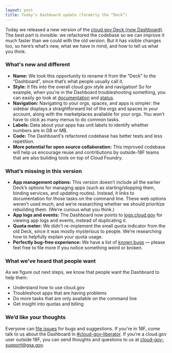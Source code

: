 ```yaml
---
layout: post
title: Today’s Dashboard update (formerly the “Deck”)
---
```


Today we released a new version of the [cloud.gov Deck (now Dashboard)](https://console.cloud.gov/). The best part is invisible: we refactored the codebase so we can improve it much faster than we could with the old version. But it has visible changes too, so here’s what’s new, what we have in mind, and how to tell us what you think.

### What's new and different

* **Name:** We took this opportunity to rename it from the “Deck” to the “Dashboard”, since that’s what people usually call it.
* **Style:** It fits into the overall cloud.gov style and navigation! So for example, when you’re in the Dashboard troubleshooting something, you can easily go look at [documentation](https://docs.cloud.gov/) and [status](https://cloudgov.statuspage.io/).
* **Navigation:** Navigating to your orgs, spaces, and apps is simpler: the sidebar displays a straightforward list of the orgs and spaces in your account, along with the marketplaces available for your orgs. You won’t have to click as many menus to do common tasks.
* **Labels:** Data about your apps has unit labels to identify whether numbers are in GB or MB.
* **Code:** The Dashboard's refactored codebase has better tests and less repetition.
* **More potential for open source collaboration:** This improved codebase will help us encourage reuse and contributions by outside-18F teams that are also building tools on top of Cloud Foundry.

### What’s missing in this version

* **App management options:** This version doesn’t include all the earlier Deck’s options for managing apps (such as starting/stopping them, binding services, and updating routes). Instead, it links to documentation for those tasks on the command line. These web options weren’t used much, and we’re researching whether we should prioritize rebuilding them. (We’re curious what you think.)
* **App logs and events:** The Dashboard now points to [logs.cloud.gov](https://login.cloud.gov/) for viewing app logs and events, instead of duplicating it.
* **Quota meter:** We didn’t re-implement the small quota indicator from the old Deck, since it was mostly mysterious to people. We’re researching how to helpfully explain your quota usage.
* **Perfectly bug-free experience:** We have a list of [known bugs](https://github.com/18F/cg-deck/issues?q=is%3Aopen+is%3Aissue+label%3Abug) — please feel free to file more if you notice something weird or broken.

### What we’ve heard that people want

As we figure out next steps, we know that people want the Dashboard to help them:

* Understand how to use cloud.gov
* Troubleshoot apps that are having problems
* Do more tasks that are only available on the command line
* Get insight into quotas and billing

### We’d like your thoughts

Everyone can [file issues](https://github.com/18F/cg-deck/issues) for bugs and suggestions. If you're in 18F, come talk to us about the Dashboard in [#cloud-gov-liberator](https://18f.slack.com/messages/cloud-gov-liberator/). If you're a cloud.gov user outside 18F, you can send thoughts and questions to us at cloud-gov-support@gsa.gov.